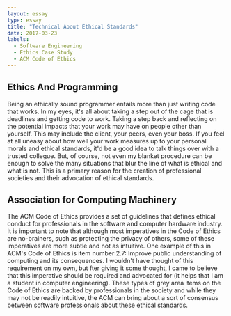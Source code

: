 ```yaml
---
layout: essay
type: essay
title: "Technical About Ethical Standards"
date: 2017-03-23
labels:
  - Software Engineering
  - Ethics Case Study
  - ACM Code of Ethics
---
```


## Ethics And Programming
Being an ethically sound programmer entails more than just writing code that works.  In my eyes, it's all about taking a step out of the cage that is deadlines and getting code to work.  Taking a step back and reflecting on the potential impacts that your work may have on people other than yourself.  This may include the client, your peers, even your boss.  If you feel at all uneasy about how well your work measures up to your personal morals and ethical standards, it'd be a good idea to talk things over with a trusted collegue.  But, of course, not even my blanket procedure can be enough to solve the many situations that blur the line of what is ethical and what is not.  This is a primary reason for the creation of professional societies and their advocation of ethical standards.

## Association for Computing Machinery
The ACM Code of Ethics provides a set of guidelines that defines ethical conduct for professionals in the software and computer hardware industry.  It is important to note that although most imperatives in the Code of Ethics are no-brainers, such as protecting the privacy of others, some of these imperatives are more subtle and not as intuitive.  One example of this in ACM's Code of Ethics is item number 2.7: Improve public understanding of computing and its consequences.  I wouldn't have thought of this requirement on my own, but fter giving it some thought, I came to believe that this imperative should be required and advocated for (it helps that I am a student in computer engineering).  These types of grey area items on the Code of Ethics are backed by professionals in the society and while they may not be readily intuitive, the ACM can bring about a sort of consensus between software professionals about these ethical standards.





